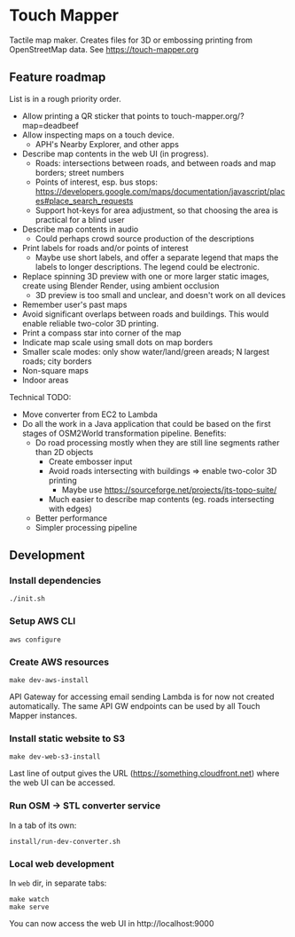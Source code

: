 # Touch Mapper

Tactile map maker. Creates files for 3D or embossing printing from OpenStreetMap data. See https://touch-mapper.org

## Feature roadmap

List is in a rough priority order.

- Allow printing a QR sticker that points to touch-mapper.org/?map=deadbeef
- Allow inspecting maps on a touch device.
  - APH's Nearby Explorer, and other apps
- Describe map contents in the web UI (in progress).
  - Roads: intersections between roads, and between roads and map borders; street numbers
  - Points of interest, esp. bus stops: https://developers.google.com/maps/documentation/javascript/places#place_search_requests
  - Support hot-keys for area adjustment, so that choosing the area is practical for a blind user
- Describe map contents in audio
  - Could perhaps crowd source production of the descriptions
- Print labels for roads and/or points of interest
  - Maybe use short labels, and offer a separate legend that maps the labels to longer descriptions. The legend could be electronic.
- Replace spinning 3D preview with one or more larger static images, create using Blender Render, using ambient occlusion
  - 3D preview is too small and unclear, and doesn't work on all devices
- Remember user's past maps
- Avoid significant overlaps between roads and buildings. This would enable reliable two-color 3D printing.
- Print a compass star into corner of the map
- Indicate map scale using small dots on map borders
- Smaller scale modes: only show water/land/green areads; N largest roads; city borders
- Non-square maps
- Indoor areas

Technical TODO:

- Move converter from EC2 to Lambda
- Do all the work in a Java application that could be based on the first stages
  of OSM2World transformation pipeline. Benefits:
  - Do road processing mostly when they are still line segments rather than 2D objects
    - Create embosser input
    - Avoid roads intersecting with buildings => enable two-color 3D printing
      - Maybe use https://sourceforge.net/projects/jts-topo-suite/
    - Much easier to describe map contents (eg. roads intersecting with edges)
  - Better performance
  - Simpler processing pipeline

## Development

### Install dependencies

    ./init.sh

### Setup AWS CLI

    aws configure

### Create AWS resources

    make dev-aws-install

API Gateway for accessing email sending Lambda is for now not created
automatically. The same API GW endpoints can be used by all Touch Mapper
instances.

### Install static website to S3

    make dev-web-s3-install

Last line of output gives the URL (https://something.cloudfront.net) where
the web UI can be accessed.

### Run OSM -> STL converter service

In a tab of its own:

    install/run-dev-converter.sh

### Local web development

In `web` dir, in separate tabs:

    make watch
    make serve

You can now access the web UI in http://localhost:9000

